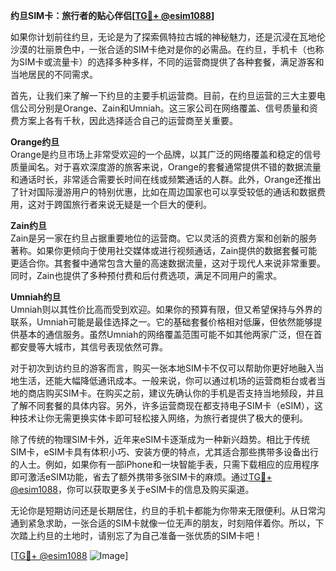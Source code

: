 **约旦SIM卡：旅行者的贴心伴侣[[TG💪+ @esim1088](https://t.me/s/esim1088)]**

如果你计划前往约旦，无论是为了探索佩特拉古城的神秘魅力，还是沉浸在瓦地伦沙漠的壮丽景色中，一张合适的SIM卡绝对是你的必需品。在约旦，手机卡（也称为SIM卡或流量卡）的选择多种多样，不同的运营商提供了各种套餐，满足游客和当地居民的不同需求。

首先，让我们来了解一下约旦的主要手机运营商。目前，在约旦运营的三大主要电信公司分别是Orange、Zain和Umniah。这三家公司在网络覆盖、信号质量和资费方案上各有千秋，因此选择适合自己的运营商至关重要。

**Orange约旦**  
Orange是约旦市场上非常受欢迎的一个品牌，以其广泛的网络覆盖和稳定的信号质量闻名。对于喜欢深度游的旅客来说，Orange的套餐通常提供不错的数据流量和通话时长，非常适合需要长时间在线或频繁通话的人群。此外，Orange还推出了针对国际漫游用户的特别优惠，比如在周边国家也可以享受较低的通话和数据费用，这对于跨国旅行者来说无疑是一个巨大的便利。

**Zain约旦**  
Zain是另一家在约旦占据重要地位的运营商。它以灵活的资费方案和创新的服务著称。如果你更倾向于使用社交媒体或进行视频通话，Zain提供的数据套餐可能更适合你。其套餐中通常包含大量的高速数据流量，这对于现代人来说非常重要。同时，Zain也提供了多种预付费和后付费选项，满足不同用户的需求。

**Umniah约旦**  
Umniah则以其性价比高而受到欢迎。如果你的预算有限，但又希望保持与外界的联系，Umniah可能是最佳选择之一。它的基础套餐价格相对低廉，但依然能够提供基本的通信服务。虽然Umniah的网络覆盖范围可能不如其他两家广泛，但在首都安曼等大城市，其信号表现依然可靠。

对于初次到访约旦的游客而言，购买一张本地SIM卡不仅可以帮助你更好地融入当地生活，还能大幅降低通讯成本。一般来说，你可以通过机场的运营商柜台或者当地的商店购买SIM卡。在购买之前，建议先确认你的手机是否支持当地频段，并且了解不同套餐的具体内容。另外，许多运营商现在都支持电子SIM卡（eSIM），这种技术让你无需更换实体卡即可轻松接入网络，为旅行者提供了极大的便利。

除了传统的物理SIM卡外，近年来eSIM卡逐渐成为一种新兴趋势。相比于传统SIM卡，eSIM卡具有体积小巧、安装方便的特点，尤其适合那些携带多设备出行的人士。例如，如果你有一部iPhone和一块智能手表，只需下载相应的应用程序即可激活eSIM功能，省去了额外携带多张SIM卡的麻烦。通过[TG💪+ @esim1088](https://t.me/s/esim1088)，你可以获取更多关于eSIM卡的信息及购买渠道。

无论你是短期访问还是长期居住，约旦的手机卡都能为你带来无限便利。从日常沟通到紧急求助，一张合适的SIM卡就像一位无声的朋友，时刻陪伴着你。所以，下次踏上约旦的土地时，请别忘了为自己准备一张优质的SIM卡吧！

[[TG💪+ @esim1088](https://t.me/s/esim1088) ![Image](https://i.postimg.cc/4NQfJmqS/Snipaste-2025-05-13-00-14-12.png)]